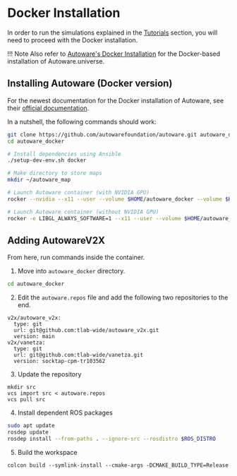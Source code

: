 # Docker Installation

In order to run the simulations explained in the [Tutorials](/tutorials) section, you will need to proceed with the Docker installation.

!!! Note
    Also refer to [Autoware's Docker Installation](https://autowarefoundation.github.io/autoware-documentation/main/installation/autoware/docker-installation/) for the Docker-based installation of Autoware.universe.

## Installing Autoware (Docker version)

For the newest documentation for the Docker installation of Autoware, see their [official documentation](https://autowarefoundation.github.io/autoware-documentation/main/installation/autoware/docker-installation/).

In a nutshell, the following commands should work:

```bash
git clone https://github.com/autowarefoundation/autoware.git autoware_docker
cd autoware_docker

# Install dependencies using Ansible
./setup-dev-env.sh docker

# Make directory to store maps
mkdir ~/autoware_map

# Launch Autoware container (with NVIDIA GPU)
rocker --nvidia --x11 --user --volume $HOME/autoware_docker --volume $HOME/autoware_map -- ghcr.io/autowarefoundation/autoware-universe:latest-cuda

# Launch Autoware container (without NVIDIA GPU)
rocker -e LIBGL_ALWAYS_SOFTWARE=1 --x11 --user --volume $HOME/autoware_docker --volume $HOME/autoware_map -- ghcr.io/autowarefoundation/autoware-universe:latest-cuda
```

## Adding AutowareV2X

From here, run commands inside the container.

1. Move into `autoware_docker` directory.
```bash
cd autoware_docker
```

2. Edit the `autoware.repos` file and add the following two repositories to the end.
```
v2x/autoware_v2x:
  type: git
  url: git@github.com:tlab-wide/autoware_v2x.git
  version: main
v2x/vanetza:
  type: git
  url: git@github.com:tlab-wide/vanetza.git
  version: socktap-cpm-tr103562

```

3. Update the repository
```
mkdir src
vcs import src < autoware.repos
vcs pull src
```

4. Install dependent ROS packages
```bash
sudo apt update
rosdep update
rosdep install --from-paths . --ignore-src --rosdistro $ROS_DISTRO
```

5. Build the workspace
```
colcon build --symlink-install --cmake-args -DCMAKE_BUILD_TYPE=Release
```
